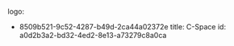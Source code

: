 logo:
  - 8509b521-9c52-4287-b49d-2ca44a02372e
title: C-Space
id: a0d2b3a2-bd32-4ed2-8e13-a73279c8a0ca
